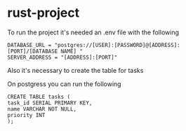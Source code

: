 # rust-project

To run the project it's needed an .env file with the following 

```
DATABASE_URL = "postgres://[USER]:[PASSWORD]@[ADDRESS]:[PORT]/[DATABASE NAME] "
SERVER_ADDRESS = "[ADDRESS]:[PORT]"
```

Also it's necessary to create the table for tasks

On postgress you can run the following

```
CREATE TABLE tasks (
task_id SERIAL PRIMARY KEY,
name VARCHAR NOT NULL,
priority INT
);
```
